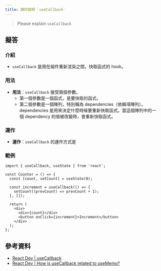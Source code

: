 ```yaml
---
title: 請你說明 `useCallback`
---
```


> Please explain `useCallback`

## 擬答

### 介紹

- `useCallback` 是用在組件重新渲染之間，快取函式的 hook。

### 用法

- **用法**：`useCallback` 接受兩個參數。
  - 第一個參數是一個函式，是要快取的函式。
  - 第二個參數是一個陣列，特別稱為 dependencies（依賴項陣列）。dependencies 是用來決定什麼時候要重新快取函式。當這個陣列中的一個 dependency 的值被改變時，會重新快取函式。

### 運作

- **運作**：`useCallback` 的運作方式是

### 範例

```tsx
import { useCallback, useState } from 'react';

const Counter = () => {
  const [count, setCount] = useState(0);

  const increment = useCallback(() => {
    setCount((prevCount) => prevCount + 1);
  }, []);

  return (
    <div>
      <div>{count}</div>
      <button onClick={increment}>Increment</button>
    </div>
  );
};
```

## 參考資料

- [React Dev | useCallback](https://react.dev/reference/react/useCallback)
- [React Dev | How is useCallback related to useMemo?](https://react.dev/reference/react/useCallback#how-is-usecallback-related-to-usememo)
